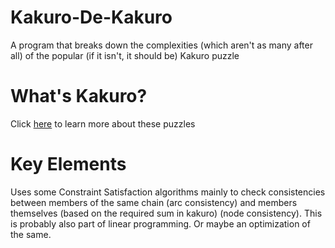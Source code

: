 # Kakuro-De-Kakuro
A program that breaks down the complexities (which aren't as many after all) of the popular (if it isn't, it should be) Kakuro puzzle

# What's Kakuro?
Click [here](https://en.wikipedia.org/wiki/Kakuro) to learn more about these puzzles

# Key Elements

Uses some Constraint Satisfaction algorithms mainly to check consistencies between members of the same chain (arc consistency) and members themselves (based on the required sum in kakuro) (node consistency). This is probably also part of linear programming. Or maybe an optimization of the same.
